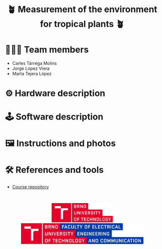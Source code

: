<h1 align="center">
    🪴 Measurement of the environment for tropical plants 🪴
</h1>

# 🧑‍🧑‍🧒 Team members

- Carles Tàrrega Molins
- Jorge López Viera
- Marta Tejera López

# ⚙️ Hardware description

# 🕹️ Software description

# 🖼️ Instructions and photos

# 🛠️ References and tools

- [Course repository](https://github.com/tomas-fryza/esp-micropython)

&nbsp;

<div align="center">
    <a href="https://www.vut.cz/en/">
        <img src="assets/but.png" width=200>
    </a>
    <a href="https://www.fekt.vut.cz/en/home">
        <img src="assets/feec.png" width=400>
    </a>
</div>
